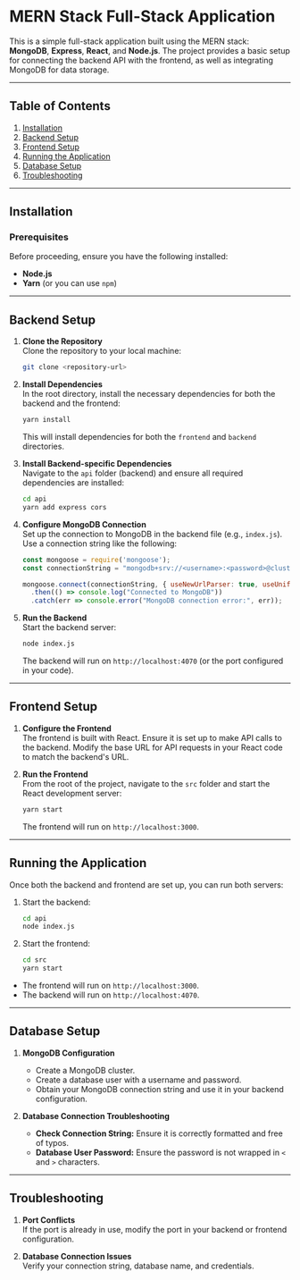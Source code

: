 
# MERN Stack Full-Stack Application

This is a simple full-stack application built using the MERN stack: **MongoDB**, **Express**, **React**, and **Node.js**. The project provides a basic setup for connecting the backend API with the frontend, as well as integrating MongoDB for data storage.

---

## Table of Contents
1. [Installation](#installation)  
2. [Backend Setup](#backend-setup)  
3. [Frontend Setup](#frontend-setup)  
4. [Running the Application](#running-the-application)  
5. [Database Setup](#database-setup)  
6. [Troubleshooting](#troubleshooting)  

---

## Installation

### Prerequisites
Before proceeding, ensure you have the following installed:
- **Node.js**
- **Yarn** (or you can use `npm`)

---

## Backend Setup

1. **Clone the Repository**  
   Clone the repository to your local machine:  
   ```bash
   git clone <repository-url>
   ```

2. **Install Dependencies**  
   In the root directory, install the necessary dependencies for both the backend and the frontend:  
   ```bash
   yarn install
   ```
   This will install dependencies for both the `frontend` and `backend` directories.

3. **Install Backend-specific Dependencies**  
   Navigate to the `api` folder (backend) and ensure all required dependencies are installed:  
   ```bash
   cd api
   yarn add express cors
   ```

4. **Configure MongoDB Connection**  
   Set up the connection to MongoDB in the backend file (e.g., `index.js`). Use a connection string like the following:  
   ```javascript
   const mongoose = require('mongoose');
   const connectionString = "mongodb+srv://<username>:<password>@cluster.mongodb.net/<database-name>?retryWrites=true&w=majority";

   mongoose.connect(connectionString, { useNewUrlParser: true, useUnifiedTopology: true })
     .then(() => console.log("Connected to MongoDB"))
     .catch(err => console.error("MongoDB connection error:", err));
   ```

5. **Run the Backend**  
   Start the backend server:  
   ```bash
   node index.js
   ```
   The backend will run on `http://localhost:4070` (or the port configured in your code).

---

## Frontend Setup

1. **Configure the Frontend**  
   The frontend is built with React. Ensure it is set up to make API calls to the backend. Modify the base URL for API requests in your React code to match the backend's URL.

2. **Run the Frontend**  
   From the root of the project, navigate to the `src` folder and start the React development server:  
   ```bash
   yarn start
   ```
   The frontend will run on `http://localhost:3000`.

---

## Running the Application

Once both the backend and frontend are set up, you can run both servers:

1. Start the backend:  
   ```bash
   cd api
   node index.js
   ```

2. Start the frontend:  
   ```bash
   cd src
   yarn start
   ```

- The frontend will run on `http://localhost:3000`.  
- The backend will run on `http://localhost:4070`.

---

## Database Setup

1. **MongoDB Configuration**  
   - Create a MongoDB cluster.  
   - Create a database user with a username and password.  
   - Obtain your MongoDB connection string and use it in your backend configuration.

2. **Database Connection Troubleshooting**  
   - **Check Connection String:** Ensure it is correctly formatted and free of typos.  
   - **Database User Password:** Ensure the password is not wrapped in `<` and `>` characters.  

---

## Troubleshooting

1. **Port Conflicts**  
   If the port is already in use, modify the port in your backend or frontend configuration.  

2. **Database Connection Issues**  
   Verify your connection string, database name, and credentials.


